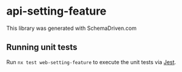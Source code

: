 
# api-setting-feature

This library was generated with SchemaDriven.com

## Running unit tests

Run `nx test web-setting-feature` to execute the unit tests via [Jest](https://jestjs.io).

